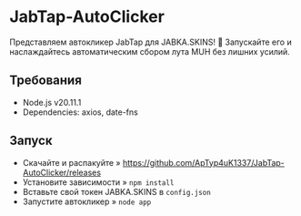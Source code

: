 # JabTap-AutoClicker

Представляем автокликер JabTap для JABKA.SKINS! 🚀 Запускайте его и наслаждайтесь автоматическим сбором лута MUH без лишних усилий.

## Требования
- Node.js v20.11.1
- Dependencies: axios, date-fns

## Запуск
- Скачайте и распакуйте » https://github.com/ApTyp4uK1337/JabTap-AutoClicker/releases
- Установите зависимости » ```npm install```
- Вставьте свой токен JABKA.SKINS в ```config.json```
- Запустите автокликер » ```node app```

